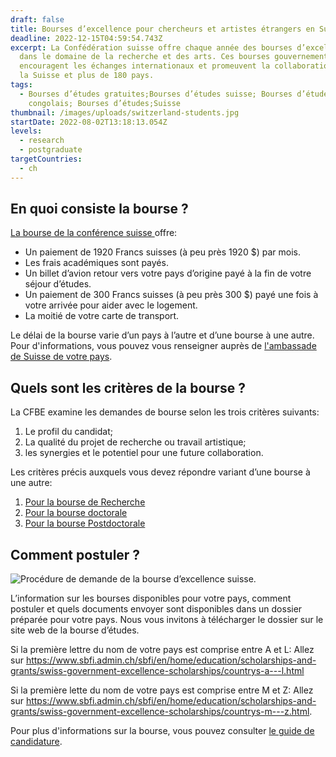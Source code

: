 ```yaml
---
draft: false
title: Bourses d’excellence pour chercheurs et artistes étrangers en Suisse
deadline: 2022-12-15T04:59:54.743Z
excerpt: La Confédération suisse offre chaque année des bourses d’excellence
  dans le domaine de la recherche et des arts. Ces bourses gouvernementales
  encouragent les échanges internationaux et promeuvent la collaboration entre
  la Suisse et plus de 180 pays.
tags:
  - Bourses d’études gratuites;Bourses d’études suisse; Bourses d’études pour
    congolais; Bourses d’études;Suisse
thumbnail: /images/uploads/switzerland-students.jpg
startDate: 2022-08-02T13:18:13.054Z
levels:
  - research
  - postgraduate
targetCountries:
  - ch
---
```

## En quoi consiste la bourse ?

[La bourse de la conférence suisse ](https://www.sbfi.admin.ch/sbfi/fr/home/formation/bourses/bourses-d-excellence-de-la-confederation.html) offre:

* Un paiement de 1920 Francs suisses (à peu près 1920 $) par mois.
* Les frais académiques sont payés.
* Un billet d’avion retour vers votre pays d’origine payé à la fin de votre
  séjour d’études.
* Un paiement de 300 Francs suisses (à peu près 300 $) payé une fois à votre
  arrivée pour aider avec le logement.
* La moitié de votre carte de transport.

Le délai de la bourse varie d’un pays à l’autre et d’une bourse à une
autre. Pour d'informations, vous pouvez vous renseigner auprès de [l'ambassade de Suisse de votre pays](file:///C:/Users/lenovo/Downloads/eskas-africa.pdf).

## Quels sont les critères de la bourse ?

La CFBE examine les demandes de bourse selon les trois critères suivants:

1. Le profil du candidat;
2. La qualité du projet de recherche ou travail artistique;
3. les synergies et le potentiel pour une future collaboration.

Les critères précis auxquels vous devez répondre variant d’une bourse à une
autre:

1. [Pour la bourse de Recherche](file:///C:/Users/lenovo/Downloads/scholarship-research-fellowship.pdf)
2. [Pour la bourse doctorale](file:///C:/Users/lenovo/Downloads/scholarship-type-phd.pdf)
3. [](file:///C:/Users/lenovo/Downloads/scholarship-type-phd.pdf)[Pour la bourse Postdoctorale](file:///C:/Users/lenovo/Downloads/scholarship-type-postdoctoral.pdf)

## [](file:///C:/Users/lenovo/Downloads/scholarship-type-postdoctoral.pdf)Comment postuler ?

![Procédure de demande de la bourse d’excellence
  suisse.](/images/uploads/procedure-bourse-suisse.jpg)

L’information sur les bourses disponibles pour votre pays, comment postuler et
quels documents envoyer sont disponibles dans un dossier préparée pour votre
pays. Nous vous invitons à télécharger le dossier sur le site web de la bourse
d’études.

Si la première lettre du nom de votre pays est comprise entre A et L: Allez
sur <a
  href="https://www.sbfi.admin.ch/sbfi/en/home/education/scholarships-and-grants/swiss-government-excellence-scholarships/countrys-a---l.html"
  target="_blank" rel="noopener
  noreferrer">https://www.sbfi.admin.ch/sbfi/en/home/education/scholarships-and-grants/swiss-government-excellence-scholarships/countrys-a---l.html</a>

Si la première lette du nom de votre pays est comprise entre M et Z: Allez sur
<a
  href="https://www.sbfi.admin.ch/sbfi/en/home/education/scholarships-and-grants/swiss-government-excellence-scholarships/countrys-m---z.html"
  target="_blank" rel="noopener
  noreferrer">https://www.sbfi.admin.ch/sbfi/en/home/education/scholarships-and-grants/swiss-government-excellence-scholarships/countrys-m---z.html</a>.

Pour plus d'informations sur la bourse, vous pouvez consulter [le guide de candidature](file:///C:/Users/lenovo/Downloads/01_Guidelines4Applicants_2023_2024_e_.pdf).
